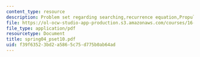 ```yaml
---
content_type: resource
description: Problem set regarding searching,recurrence equation,Propulsion.
file: https://ol-ocw-studio-app-production.s3.amazonaws.com/courses/16-01-unified-engineering-i-ii-iii-iv-fall-2005-spring-2006/f39f63523bd2a5865c75d775b0ab64ad_spring04_pset10.pdf
file_type: application/pdf
resourcetype: Document
title: spring04_pset10.pdf
uid: f39f6352-3bd2-a586-5c75-d775b0ab64ad
---
```

